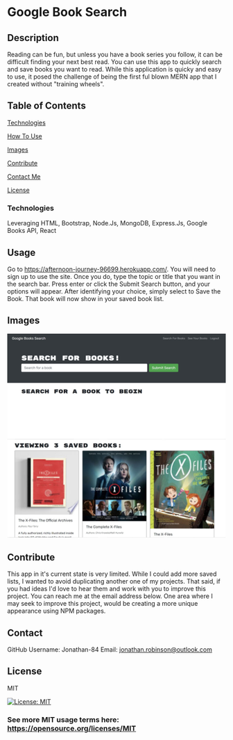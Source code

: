 # Google Book Search 

  ## Description 
  Reading can be fun, but unless you have a book series you follow, it can be difficult finding your next best read. You can use this app to quickly search and save books you want to read. While this application is quicky and easy to use, it posed the challenge of being the first ful blown MERN app that I created without "training wheels".

  ## Table of Contents
  [Technologies](#Technologies)
  
 [How To Use](#Usage)

  [Images](#Images)

  [Contribute](#Contribute)

  [Contact Me](#Contact)
  
   [License](#License)

  ### Technologies 
Leveraging HTML, Bootstrap, Node.Js, MongoDB, Express.Js, Google Books API, React

  ## Usage 
  Go to https://afternoon-journey-96699.herokuapp.com/. You will need to sign up to use the site. Once you do, type the topic or title that you want in the search bar. Press enter or click the Submit Search button, and your options will appear. After identifying your choice, simply select to Save the Book. That book will now show in your saved book list. 

  ## Images
  ![Search](https://raw.githubusercontent.com/Jonathan-84/book-search-engine/master/client/public/img/book%20search.jpg)
  ![Saved Books](https://raw.githubusercontent.com/Jonathan-84/book-search-engine/master/client/public/img/savedbooks.jpg)

  ## Contribute
  This app in it's current state is very limited. While I could add more saved lists, I wanted to avoid duplicating another one of my projects. That said, if you had ideas I'd love to hear them and work with you to improve this project. You can reach me at the email address below. One area where I may seek to improve this project, would be creating a more unique appearance using NPM packages.

  ## Contact
  GitHub Username: Jonathan-84
  Email: jonathan.robinson@outlook.com
  
   ## License
  MIT
   
   [![License: MIT](https://img.shields.io/badge/License-MIT-green.svg)](https://opensource.org/licenses/MIT)
  ### See more MIT usage terms here: https://opensource.org/licenses/MIT
  
